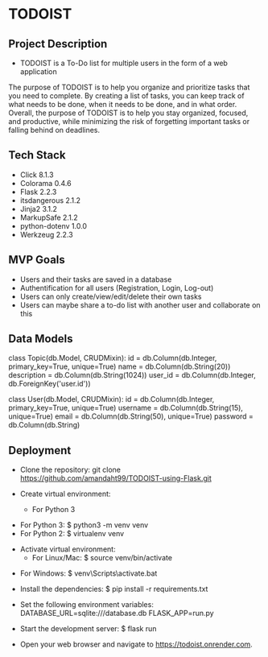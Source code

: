 # TODOIST
## Project Description
* TODOIST is a To-Do list for multiple users in the form of a web application

The purpose of TODOIST is to help you organize and prioritize tasks that you need to complete. By creating a list of tasks, you can keep track of what needs to be done, when it needs to be done, and in what order.
Overall, the purpose of TODOIST is to help you stay organized, focused, and productive, while minimizing the risk of forgetting important tasks or falling behind on deadlines.

## Tech Stack
* Click 8.1.3
* Colorama 0.4.6
* Flask 2.2.3
* itsdangerous 2.1.2
* Jinja2 3.1.2
* MarkupSafe 2.1.2
* python-dotenv 1.0.0
* Werkzeug 2.2.3

## MVP Goals
* Users and their tasks are saved in a database
* Authentification for all users (Registration, Login, Log-out)
* Users can only create/view/edit/delete their own tasks
* Users can maybe share a to-do list with another user and collaborate on this 

## Data Models
class Topic(db.Model, CRUDMixin):
  id = db.Column(db.Integer, primary_key=True, unique=True)
  name = db.Column(db.String(20))
  description = db.Column(db.String(1024))
  user_id = db.Column(db.Integer, db.ForeignKey('user.id'))
  
class User(db.Model, CRUDMixin):
  id = db.Column(db.Integer, primary_key=True, unique=True)
  username = db.Column(db.String(15), unique=True)
  email = db.Column(db.String(50), unique=True)
  password = db.Column(db.String)

## Deployment
* Clone the repository:
git clone https://github.com/amandaht99/TODOIST-using-Flask.git

* Create virtual environment:
  * For Python 3
- For Python 3:
  $ python3 -m venv venv
-  For Python 2:
  $ virtualenv venv

* Activate virtual environment:
  * For Linux/Mac:
    $ source venv/bin/activate
- For Windows:
$ venv\Scripts\activate.bat


* Install the dependencies:
$ pip install -r requirements.txt

* Set the following environment variables:
DATABASE_URL=sqlite:///database.db
FLASK_APP=run.py

* Start the development server:
$ flask run

* Open your web browser and navigate to https://todoist.onrender.com.
